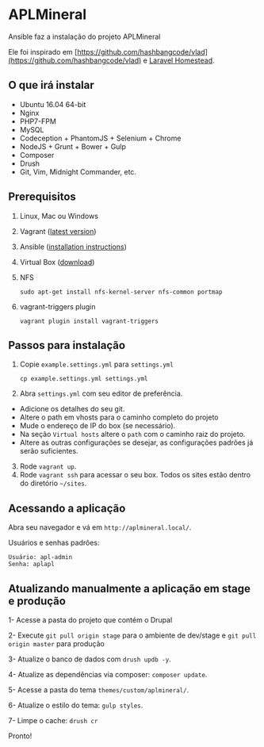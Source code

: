 # APLMineral #

Ansible faz a instalação do projeto APLMineral

Ele foi inspirado em [https://github.com/hashbangcode/vlad](https://github.com/hashbangcode/vlad) e [Laravel Homestead](http://laravel.com/docs/4.2/homestead).

## O que irá instalar ##

* Ubuntu 16.04 64-bit
* Nginx
* PHP7-FPM
* MySQL
* Codeception + PhantomJS + Selenium + Chrome
* NodeJS + Grunt + Bower + Gulp
* Composer
* Drush
* Git, Vim, Midnight Commander, etc.

## Prerequisitos ##

1. Linux, Mac ou Windows
2. Vagrant ([latest version](https://www.vagrantup.com/downloads.html))
3. Ansible ([installation instructions](http://docs.ansible.com/intro_installation.html))
4. Virtual Box ([download](https://www.virtualbox.org/wiki/Downloads))
5. NFS

    `sudo apt-get install nfs-kernel-server nfs-common portmap`

6. vagrant-triggers plugin

    `vagrant plugin install vagrant-triggers`

## Passos para instalação ##

1. Copie `example.settings.yml` para `settings.yml`

    `cp example.settings.yml settings.yml`

2. Abra `settings.yml` com seu editor de preferência.

  * Adicione os detalhes do seu git.
  * Altere o path em vhosts para o caminho completo do projeto
  * Mude o endereço de IP do box (se necessário).
  * Na seção `Virtual hosts` altere o `path` com o caminho raiz do projeto.
  * Altere as outras configurações se desejar, as configurações padrões já serão suficientes.

3. Rode `vagrant up`.
4. Rode `vagrant ssh` para acessar o seu box. Todos os sites estão dentro do diretório `~/sites`.

## Acessando a aplicação ##

Abra seu navegador e vá em `http://aplmineral.local/`. 

Usuários e senhas padrões:

```
Usuário: apl-admin
Senha: aplapl
```

## Atualizando manualmente a aplicação em stage e produção #
1- Acesse a pasta do projeto que contém o Drupal

2- Execute `git pull origin stage` para o ambiente de dev/stage e `git pull origin master` para produção

3- Atualize o banco de dados com `drush updb -y`.

4- Atualize as dependências via composer: `composer update`.

5- Acesse a pasta do tema `themes/custom/aplmineral/`.

6- Atualize o estilo do tema: `gulp styles`.

7- Limpe o cache: `drush cr`

Pronto!